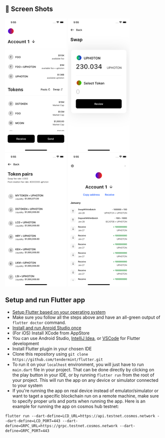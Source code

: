 ## 📸 Screen Shots

<p float="left">
<img src="https://github.com/Zfinix/tendermint_starport/blob/master/1.png?raw=true" width="200">
<img src="https://github.com/Zfinix/tendermint_starport/blob/master/2.png?raw=true" width="200">
<img src="https://github.com/Zfinix/tendermint_starport/blob/master/3.png?raw=true" width="200">
<img src="https://github.com/Zfinix/tendermint_starport/blob/master/4.png?raw=true" width="200">
</p>

## Setup and run Flutter app

- [Setup Flutter based on your operating system](https://flutter.dev/docs/get-started/install)
- Make sure you follow all the steps above and have an all-green output of `flutter doctor` command.
- [Install and run Anroid Studio once](https://developer.android.com/studio/install)
- (For iOS) Install XCode from AppStore
- You can use Android Studio, [IntelliJ Idea](https://www.jetbrains.com/idea/download), or [VSCode](https://code.visualstudio.com/download) for Flutter development
- Install Flutter plugin in your chosen IDE
- Clone this repository using `git clone https://github.com/tendermint/flutter.git`
- To run it on your `localhost` environment, you will just have to run `main.dart` file in your project. That can be done directly by clicking on the play button in your IDE, or by running `flutter run` from the root of your project. This will run the app on any device or simulator connected to your system
- If you're running the app on real device instead of emulator/simulator or want to taget a specific blockchain run on a remote machine, make sure to specify proper urls and ports when running the app. Here is an example for running the app on cosmos hub testnet:

```
flutter run --dart-define=LCD_URL=https://api.testnet.cosmos.network --dart-define=LCD_PORT=443 --dart-define=GRPC_URL=https://grpc.testnet.cosmos.network --dart-define=GRPC_PORT=443
```

